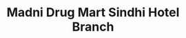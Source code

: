 ---
title: "Madni Drug Mart Sindhi Hotel Branch"
url: /karachi/madni-drug-mart-sindhi-hotel-branch/
shop: Sanitätshaus
---
